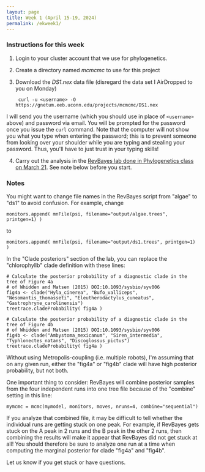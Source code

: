 ```yaml
---
layout: page
title: Week 1 (April 15-19, 2024)
permalink: /ekweek1/
---
```


### Instructions for this week

1. Login to your cluster account that we use for phylogenetics.

2. Create a directory named _mcmcmc_ to use for this project

3. Download the _DS1.nex_ data file (disregard the data set I AirDropped to you on Monday)

        curl -u <username> -O https://gnetum.eeb.uconn.edu/projects/mcmcmc/DS1.nex
    
I will send you the username (which you should use in place of `<username>` above) and password via email. You will be prompted for the password once you issue the `curl` command. Note that the computer will not show you what you type when entering the password; this is to prevent someone from looking over your shoulder while you are typing and stealing your password. Thus, you'll have to just trust in your typing skills!
    
4. Carry out the analysis in the [RevBayes lab done in Phylogenetics class on March 21](/revbayes/). See note below before you start.

### Notes

You might want to change file names in the RevBayes script from "algae" to "ds1" to avoid confusion. For example, change 

    monitors.append( mnFile(psi, filename="output/algae.trees", printgen=1) )
    
to

    monitors.append( mnFile(psi, filename="output/ds1.trees", printgen=1) )


In the "Clade posteriors" section of the lab, you can replace the "chlorophyllb" clade definition with these lines:

    # Calculate the	posterior probability of a diagnostic clade in the tree of Figure 4a
    # of Whidden and Matsen (2015) DOI:10.1093/sysbio/syv006
    fig4a <- clade("Hyla_cinerea", "Bufo_valliceps", "Nesomantis_thomasseti", "Eleutherodactylus_cuneatus", "Gastrophryne_carolinensis")
    treetrace.cladeProbability( fig4a )
    
    # Calculate the	posterior probability of a diagnostic clade in the tree of Figure 4b
    # of Whidden and Matsen (2015) DOI:10.1093/sysbio/syv006
    fig4b <- clade("Ambystoma_mexicanum", "Siren_intermedia", "Typhlonectes_natans", "Discoglossus_pictus")
    treetrace.cladeProbability( fig4a )

Without using Metropolis-coupling (i.e. multiple robots), I'm assuming that on any given run, either the "fig4a" or "fig4b" clade will have high posterior probability, but not both.

One important thing to consider: RevBayes will combine posterior samples from the four independent runs into one tree file because of the "combine" setting in this line:

    mymcmc = mcmc(mymodel, monitors, moves, nruns=4, combine="sequential")
    
If you analyze that combined file, it may be difficult to tell whether the individual runs are getting stuck on one peak. For example, if RevBayes gets stuck on the A peak in 2 runs and the B peak in the other 2 runs, then combining the results will make it appear that RevBayes did not get stuck at all! You should therefore be sure to analyze one run at a time when computing the marginal posterior for clade "fig4a" and "fig4b".

Let us know if you get stuck or have questions.

